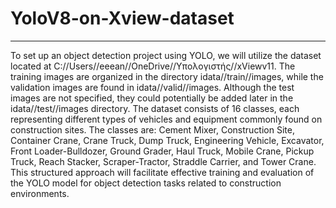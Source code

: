# YoloV8-on-Xview-dataset
___________________________________________________________________________
To set up an object detection project using YOLO, we will utilize the dataset located at C://Users//eeean//OneDrive//Υπολογιστής//xViewv11. 
The training images are organized in the directory idata//train//images, while the validation images are found in idata//valid//images. 
Although the test images are not specified, they could potentially be added later in the idata//test//images directory. The dataset consists of 16 classes, 
each representing different types of vehicles and equipment commonly found on construction sites. 
The classes are: Cement Mixer, Construction Site, Container Crane, Crane Truck, Dump Truck, Engineering Vehicle, Excavator, Front Loader-Bulldozer,
Ground Grader, Haul Truck, Mobile Crane, Pickup Truck, Reach Stacker, Scraper-Tractor, Straddle Carrier, and Tower Crane. 
This structured approach will facilitate effective training and evaluation of the YOLO model for object detection tasks related to construction environments.

